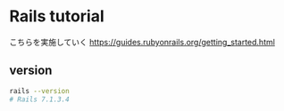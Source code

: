 # Rails tutorial
こちらを実施していく
https://guides.rubyonrails.org/getting_started.html

## version

```bash
rails --version
# Rails 7.1.3.4
```
